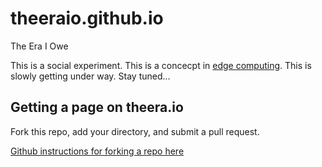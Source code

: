 # theeraio.github.io
The Era I Owe

This is a social experiment. This is a concecpt in [edge computing](https://en.wikipedia.org/wiki/Edge_computing). This is slowly getting under way. Stay tuned...

## Getting a page on theera.io

Fork this repo, add your directory, and submit a pull request.

[Github instructions for forking a repo here](https://help.github.com/articles/fork-a-repo/)
